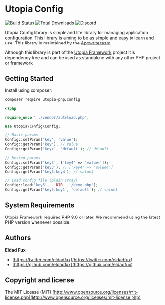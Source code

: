 # Utopia Config

[![Build Status](https://travis-ci.org/utopia-php/ab.svg?branch=master)](https://travis-ci.com/utopia-php/config)
![Total Downloads](https://img.shields.io/packagist/dt/utopia-php/config.svg)
[![Discord](https://img.shields.io/discord/564160730845151244?label=discord)](https://appwrite.io/discord)

Utopia Config library is simple and lite library for managing application configuration. This library is aiming to be as simple and easy to learn and use. This library is maintained by the [Appwrite team](https://appwrite.io).

Although this library is part of the [Utopia Framework](https://github.com/utopia-php/framework) project it is dependency free and can be used as standalone with any other PHP project or framework.

## Getting Started

Install using composer:
```bash
composer require utopia-php/config
```

```php
<?php

require_once '../vendor/autoload.php';

use Utopia\Config\Config;

// Basic params
Config::setParam('key', 'value');
Config::getParam('key'); // Value
Config::getParam('keyx', 'default'); // default

// Nested params
Config::setParam('key3', ['key4' => 'value4']);
Config::getParam('key3'); // ['key4' => 'value4']
Config::getParam('key3.key4'); // value4

// Load config file (plain array)
Config::load('key5', __DIR__.'/demo.php');
Config::getParam('key5.key1', 'default'); // value1

```

## System Requirements

Utopia Framework requires PHP 8.0 or later. We recommend using the latest PHP version whenever possible.

## Authors

**Eldad Fux**

+ [https://twitter.com/eldadfux](https://twitter.com/eldadfux)
+ [https://github.com/eldadfux](https://github.com/eldadfux)

## Copyright and license

The MIT License (MIT) [http://www.opensource.org/licenses/mit-license.php](http://www.opensource.org/licenses/mit-license.php)
